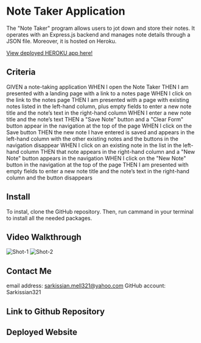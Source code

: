 # Note Taker Application

The "Note Taker" program allows users to jot down and store their notes. It operates with an Express.js backend and manages note details through a JSON file. Moreover, it is hosted on Heroku.

[View deployed HEROKU app here!](https://peaceful-wildwood-17368.herokuapp.com/)


## Criteria

GIVEN a note-taking application
WHEN I open the Note Taker
THEN I am presented with a landing page with a link to a notes page
WHEN I click on the link to the notes page
THEN I am presented with a page with existing notes listed in the left-hand column, plus empty fields to enter a new note title and the note’s text in the right-hand column
WHEN I enter a new note title and the note’s text
THEN a "Save Note" button and a "Clear Form" button appear in the navigation at the top of the page
WHEN I click on the Save button
THEN the new note I have entered is saved and appears in the left-hand column with the other existing notes and the buttons in the navigation disappear
WHEN I click on an existing note in the list in the left-hand column
THEN that note appears in the right-hand column and a "New Note" button appears in the navigation
WHEN I click on the "New Note" button in the navigation at the top of the page
THEN I am presented with empty fields to enter a new note title and the note’s text in the right-hand column and the button disappears


## Install

To instal, clone the GitHub repository.
Then, run <npm i> cammand in your terminal to install all the needed packages.


## Video Walkthrough

![Shot-1](images/get-started.png)
![Shot-2](images/notes.png)

## Contact Me
email address: sarkissian.mell321@yahoo.com
GitHub account: Sarkissian321

## Link to Github Repository


## Deployed Website